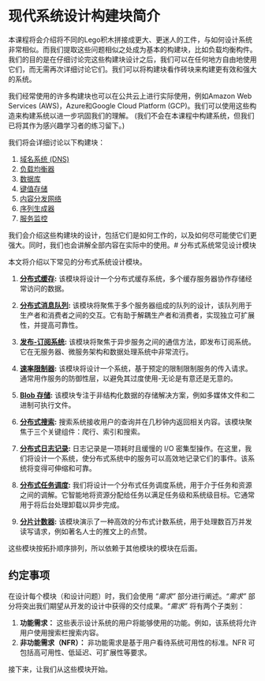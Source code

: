 # 现代系统设计构建块简介

本课程将会介绍将不同的Lego积木拼接成更大、更迷人的工件，与如何设计系统非常相似。而我们提取这些问题相似之处成为基本的构建块，比如负载均衡构件。我们的目的是在仔细讨论完这些构建块设计之后，我们可以在任何地方自由地使用它们，而无需再次详细讨论它们。我们可以将构建块看作砖块来构建更有效和强大的系统。

我们经常使用的许多构建块也可以在公共云上进行实际使用，例如Amazon Web Services (AWS)，Azure和Google Cloud Platform (GCP)。我们可以使用这些构造来构建系统以进一步巩固我们的理解。 (我们不会在本课程中构建系统，但我们已将其作为感兴趣学习者的练习留下。)

我们将会详细讨论以下构建块：

1. [域名系统 (DNS)](https://www.educative.io/collection/page/10370001/4941429335392256/5728619204182016)
2. [负载均衡器](https://www.educative.io/collection/page/10370001/4941429335392256/4521972679049216)
3. [数据库](https://www.educative.io/collection/page/10370001/4941429335392256/4901035478351872)
4. [键值存储](https://www.educative.io/collection/page/10370001/4941429335392256/4747701493432320)
5. [内容分发网络](https://www.educative.io/collection/page/10370001/4941429335392256/6624266925899776)
6. [序列生成器](https://www.educative.io/collection/page/10370001/4941429335392256/6499939719053312)
7. [服务监控](https://www.educative.io/collection/page/10370001/4941429335392256/6310983387840512)

我们会介绍这些构建块的设计，包括它们是如何工作的，以及如何尽可能使它们更强大。同时，我们也会讲解全部内容在实际中的使用。# 分布式系统常见设计模块

本文将介绍以下常见的分布式系统设计模块。

1. **[分布式缓存](https://www.educative.io/collection/page/10370001/4941429335392256/5053577315221504):** 该模块将设计一个分布式缓存系统，多个缓存服务器协作存储经常访问的数据。

2. **[分布式消息队列](https://www.educative.io/collection/page/10370001/4941429335392256/5148400467312640):** 该模块将聚焦于多个服务器组成的队列的设计，该队列用于生产者和消费者之间的交互。它有助于解耦生产者和消费者，实现独立可扩展性，并提高可靠性。

3. **[发布-订阅系统](https://www.educative.io/collection/page/10370001/4941429335392256/4996814243889152):** 该模块将聚焦于异步服务之间的通信方法，即发布订阅系统。它在无服务器、微服务架构和数据处理系统中非常流行。

4. **[速率限制器](https://www.educative.io/collection/page/10370001/4941429335392256/4770834422169600):** 该模块将设计一个系统，基于预定的限制限制服务的传入请求。通常用作服务的防御性层，以避免其过度使用-无论是有意还是无意的。

5. **[Blob 存储](https://www.educative.io/collection/page/10370001/4941429335392256/4862646238576640):** 该模块专注于非结构化数据的存储解决方案，例如多媒体文件和二进制可执行文件。

6. **[分布式搜索](https://www.educative.io/collection/page/10370001/4941429335392256/5400897294696448):** 搜索系统接收用户的查询并在几秒钟内返回相关内容。该模块聚焦于三个关键组件：爬行、索引和搜索。

7. **[分布式日志记录](https://www.educative.io/collection/page/10370001/4941429335392256/6747547922333696):** 日志记录是一项耗时且缓慢的 I/O 密集型操作。在这里，我们将设计一个系统，使分布式系统中的服务可以高效地记录它们的事件。该系统将变得可伸缩和可靠。

8. **[分布式任务调度](https://www.educative.io/collection/page/10370001/4941429335392256/6152021643624448):** 我们将设计一个分布式任务调度系统，用于介于任务和资源之间的调解。它智能地将资源分配给任务以满足任务级和系统级目标。它通常用于将后台处理卸载以异步完成。

9. **[分片计数器](https://www.educative.io/collection/page/10370001/4941429335392256/6071347163955200):** 该模块演示了一种高效的分布式计数系统，用于处理数百万并发读写请求，例如著名人士的推文上的点赞。

这些模块按拓扑顺序排列，所以依赖于其他模块的模块在后面。

## 约定事项

在设计每个模块（和设计问题）时，我们会使用 *“需求”* 部分进行阐述。*“需求”* 部分将突出我们期望从开发的设计中获得的交付成果。*“需求”* 将有两个子类别：

1. **功能需求：** 这些表示设计系统的用户将能够使用的功能。例如，该系统将允许用户使用搜索栏搜索内容。
2. **非功能需求（NFR）：** 非功能需求是基于用户看待系统可用性的标准。NFR 可包括高可用性、低延迟、可扩展性等要求。

接下来，让我们从这些模块开始。